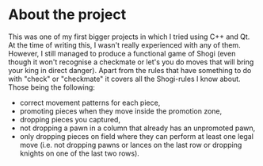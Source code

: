 # About the project
This was one of my first bigger projects in which I tried using C++ and Qt. At the time of writing this, I wasn't really experienced with any of them. However, I still managed to produce a functional game of Shogi (even though it won't recognise a checkmate or let's you do moves that will bring your king in direct danger).
Apart from the rules that have something to do with "check" or "checkmate" it covers all the Shogi-rules I know about. Those being the following:

- correct movement patterns for each piece,
- promoting pieces when they move inside the promotion zone,
- dropping pieces you captured,
- not dropping a pawn in a column that already has an unpromoted pawn,
- only dropping pieces on field where they can perform at least one legal move (i.e. not dropping pawns or lances on the last row or dropping knights on one of the last two rows).